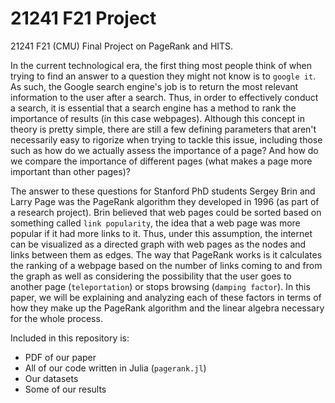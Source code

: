# 21241 F21 Project
21241 F21 (CMU) Final Project on PageRank and HITS.

In the current technological era, the first thing most people think of when trying to find an answer to a question they might not know is to ```google it```. As such, the Google search engine's job is to return the most relevant information to the user after a search. Thus, in order to effectively conduct a search, it is essential that a search engine has a method to rank the importance of results (in this case webpages). Although this concept in theory is pretty simple, there are still a few defining parameters that aren't necessarily easy to rigorize when trying to tackle this issue, including those such as how do we actually assess the importance of a page? And how do we compare the importance of different pages (what makes a page more important than other pages)?

The answer to these questions for Stanford PhD students Sergey Brin and Larry Page was the PageRank algorithm they developed in 1996 (as part of a research project). Brin believed that web pages could be sorted based on something called ```link popularity```, the idea that a web page was more popular if it had more links to it. Thus, under this assumption, the internet can be visualized as a directed graph with web pages as the nodes and links between them as edges. The way that PageRank works is it calculates the ranking of a webpage based on the number of links coming to and from the graph as well as considering the possibility that the user goes to another page (```teleportation```) or stops browsing (```damping factor```). In this paper, we will be explaining and analyzing each of these factors in terms of how they make up the PageRank algorithm and the linear algebra necessary for the whole process.

Included in this repository is:
- PDF of our paper
- All of our code written in Julia (```pagerank.jl```)
- Our datasets
- Some of our results
